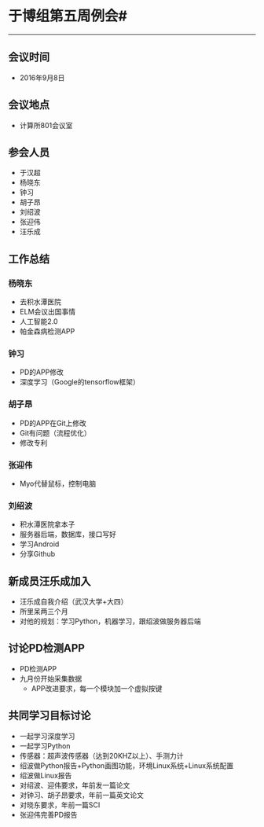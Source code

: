 # 于博组第五周例会#

----------
## 会议时间 ##
- 2016年9月8日
## 会议地点 ##
- 计算所801会议室
## 参会人员 ##
- 于汉超
- 杨晓东
- 钟习
- 胡子昂
- 刘绍波
- 张迎伟
- 汪乐成

## 工作总结 ##
### 杨晓东 ###
- 去积水潭医院
- ELM会议出国事情
- 人工智能2.0
- 帕金森病检测APP

### 钟习 ###
- PD的APP修改
- 深度学习（Google的tensorflow框架）

### 胡子昂 ###
- PD的APP在Git上修改
- Git有问题（流程优化）
- 修改专利

### 张迎伟 ###
- Myo代替鼠标，控制电脑

### 刘绍波 ###
- 积水潭医院拿本子
- 服务器后端，数据库，接口写好
- 学习Android
- 分享Github

## 新成员汪乐成加入 ##
- 汪乐成自我介绍（武汉大学+大四）
- 所里呆两三个月
- 对他的规划：学习Python，机器学习，跟绍波做服务器后端

## 讨论PD检测APP ##
- PD检测APP
- 九月份开始采集数据
	- APP改进要求，每一个模块加一个虚拟按键


## 共同学习目标讨论 ##
- 一起学习深度学习
- 一起学习Python
- 传感器：超声波传感器（达到20KHZ以上）、手测力计
- 绍波做Python报告+Python画图功能，环境Linux系统+Linux系统配置
- 绍波做Linux报告
- 对绍波、迎伟要求，年前发一篇论文
- 对钟习、胡子昂要求，年前一篇英文论文
- 对晓东要求，年前一篇SCI
- 张迎伟完善PD报告